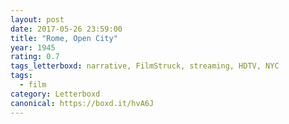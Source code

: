 ```yaml
---
layout: post 
date: 2017-05-26 23:59:00
title: "Rome, Open City"
year: 1945
rating: 0.7
tags_letterboxd: narrative, FilmStruck, streaming, HDTV, NYC
tags:
  - film
category: Letterboxd
canonical: https://boxd.it/hvA6J
---
```

